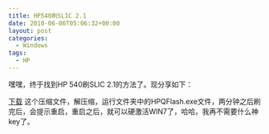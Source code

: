 ```yaml
---
title: HP540刷SLIC 2.1
date: 2010-06-06T05:06:32+00:00
layout: post
categories:
  - Windows
tags:
  - HP
---
```


嘿嘿，终于找到HP 540刷SLIC 2.1的方法了。现分享如下：

[下载](http://cid-574f8e37bafc4791.skydrive.live.com/self.aspx/.Public/sp39426.zip) 这个压缩文件，解压缩，运行文件夹中的HPQFlash.exe文件，两分钟之后刷完后，会提示重启，重启之后，就可以硬激活WIN7了，哈哈，我再不需要什么神key了。